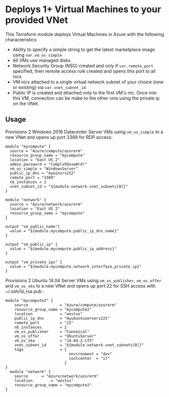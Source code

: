 Deploys 1+ Virtual Machines to your provided VNet
=================================================

This Terraform module deploys Virtual Machines in Azure with the following characteristics:

- Ability to specify a simple string to get the latest marketplace image using `var.vm_os_simple`
- All VMs use managed disks
- Network Security Group (NSG) created and only if `var.remote_port` specified, then remote access rule created and opens this port to all nics
- VM nics attached to a single virtual network subnet of your choice (new or existing) via `var.vnet_subnet_id`.
- Public IP is created and attached only to the first VM's nic.  Once into this VM, connection can be make to the other vms using the private ip on the VNet.


Usage
-----

Provisions 2 Windows 2016 Datacenter Server VMs using `vm_os_simple` to a new VNet and opens up port 3389 for RDP access:

```hcl
module "mycompute" {
  source = "Azure/compute/azurerm"
  resource_group_name = "mycompute"
  location = "East US 2"
  admin_password = "ComplxP@ssw0rd!"
  vm_os_simple = "WindowsServer"
  public_ip_dns = "mywinsrv252"
  remote_port = "3389"
  nb_instances = 2
  vnet_subnet_id = "${module.network.vnet_subnets[0]}"
}

module "network" {
  source = "Azure/network/azurerm"
  location = "East US 2"
  resource_group_name = "mycompute"
}

output "vm_public_name"{
  value = "${module.mycompute.public_ip_dns_name}"
}

output "vm_public_ip" {
  value = "${module.mycompute.public_ip_address}"
}

output "vm_private_ips" {
  value = "${module.mycompute.network_interface_private_ip}"
}
```
Provisions 2 Ubuntu 14.04 Server VMs using  `vm_os_publisher`, `vm_os_offer` and `vm_os_sku` to a new VNet and opens up port 22 for SSH access with ~/.ssh/id_rsa.pub :

```hcl 
module "mycompute2" { 
    source              = "Azure/compute/azurerm"
    resource_group_name = "mycompute2"
    location            = "westus"
    public_ip_dns       = "myubuntuservers225"
    remote_port         = "22"
    nb_instances        = 2
    vm_os_publisher     = "Canonical"
    vm_os_offer         = "UbuntuServer"
    vm_os_sku           = "14.04.2-LTS"
    vnet_subnet_id      = "${module.network.vnet_subnets[0]}"
    tags                = {
                            environment = "dev"
                            costcenter  = "it"
                          }
}
  module "network" {
    source 		= "Azure/network/azurerm"
    location 		= "westus"
    resource_group_name = "mycompute2"
}

```
